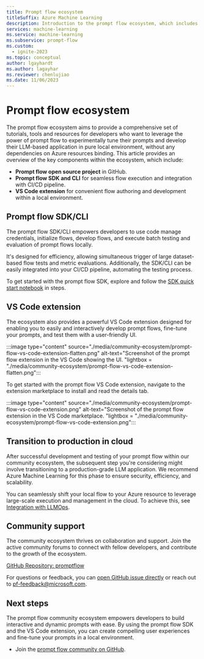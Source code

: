 ```yaml
---
title: Prompt flow ecosystem
titleSuffix: Azure Machine Learning
description: Introduction to the prompt flow ecosystem, which includes the prompt flow open source project, tutorials, SDK, CLI and VS Code extension.
services: machine-learning
ms.service: machine-learning
ms.subservice: prompt-flow
ms.custom:
  - ignite-2023
ms.topic: conceptual
author: lgayhardt
ms.author: lagayhar
ms.reviewer: chenlujiao
ms.date: 11/06/2023
---
```


# Prompt flow ecosystem

The prompt flow ecosystem aims to provide a comprehensive set of tutorials, tools and resources for developers who want to leverage the power of prompt flow to experimentally tune their prompts and develop their LLM-based application in pure local environment, without any dependencies on Azure resources binding. This article provides an overview of the key components within the ecosystem, which include:
 - **Prompt flow open source project** in GitHub.
 - **Prompt flow SDK and CLI** for seamless flow execution and integration with CI/CD pipeline.
 - **VS Code extension** for convenient flow authoring and development within a local environment.

## Prompt flow SDK/CLI

The prompt flow SDK/CLI empowers developers to use code manage credentials, initialize flows, develop flows, and execute batch testing and evaluation of prompt flows locally.

It's designed for efficiency, allowing simultaneous trigger of large dataset-based flow tests and metric evaluations. Additionally, the SDK/CLI can be easily integrated into your CI/CD pipeline, automating the testing process.

To get started with the prompt flow SDK, explore and follow the [SDK quick start notebook](https://github.com/microsoft/promptflow/blob/main/examples/tutorials/get-started/quickstart.ipynb) in steps.

## VS Code extension

The ecosystem also provides a powerful VS Code extension designed for enabling you to easily and interactively develop prompt flows, fine-tune your prompts, and test them with a user-friendly UI.

:::image type="content" source="./media/community-ecosystem/prompt-flow-vs-code-extension-flatten.png" alt-text="Screenshot of the prompt flow extension in the VS Code showing the UI. "lightbox = "./media/community-ecosystem/prompt-flow-vs-code-extension-flatten.png":::

To get started with the prompt flow VS Code extension, navigate to the extension marketplace to install and read the details tab.

:::image type="content" source="./media/community-ecosystem/prompt-flow-vs-code-extension.png" alt-text="Screenshot of the prompt flow extension in the VS Code marketplace. "lightbox = "./media/community-ecosystem/prompt-flow-vs-code-extension.png":::

## Transition to production in cloud

After successful development and testing of your prompt flow within our community ecosystem, the subsequent step you're considering might involve transitioning to a production-grade LLM application. We recommend Azure Machine Learning for this phase to ensure security, efficiency, and scalability.

You can seamlessly shift your local flow to your Azure resource to leverage large-scale execution and management in the cloud. To achieve this, see [Integration with LLMOps](how-to-integrate-with-llm-app-devops.md#go-back-to-studio-ui-for-continuous-development).

## Community support

The community ecosystem thrives on collaboration and support. Join the active community forums to connect with fellow developers, and contribute to the growth of the ecosystem.

[GitHub Repository: promptflow](https://github.com/microsoft/promptflow)

For questions or feedback, you can [open GitHub issue directly](https://github.com/microsoft/promptflow/issues/new) or reach out to pf-feedback@microsoft.com.


## Next steps

The prompt flow community ecosystem empowers developers to build interactive and dynamic prompts with ease. By using the prompt flow SDK and the VS Code extension, you can create compelling user experiences and fine-tune your prompts in a local environment.

- Join the [prompt flow community on GitHub](https://github.com/microsoft/promptflow).
